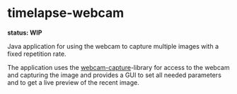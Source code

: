 # timelapse-webcam

__status: WIP__

Java application for using the webcam to capture multiple images with a fixed repetition rate.

The application uses the [webcam-capture](https://github.com/sarxos/webcam-capture)-library for access to the webcam and capturing the image and provides a GUI to set all needed parameters and to get a live preview of the recent image.
